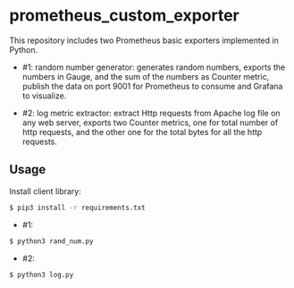 # prometheus_custom_exporter

This repository includes two Prometheus basic exporters implemented in Python.  
- #1: random number generator: generates random numbers, exports the numbers in Gauge,
and the sum of the numbers as Counter metric, publish the data on port 9001 for 
Prometheus to consume and Grafana to visualize. 

- #2: log metric extractor: extract Http requests from Apache log file on any web server,
exports two Counter metrics, one for total number of http requests, and the other one 
for the total bytes for all the http requests. 

## Usage

Install client library:
```bash
$ pip3 install -r requirements.txt
```

- #1: 
```bash
$ python3 rand_num.py
```

- #2:
```bash
$ python3 log.py
```
